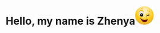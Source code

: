 <div align="center"><h1>Hello, my name is Zhenya<img src="i.webp" height="50" width="50"></h1></div>
